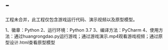 # -
工程未合并，此工程仅包含游戏运行代码、演示视频以及原型模型。

1、徽章：Python
2、运行环境：Python 3.7
3、编译方法：PyCharm
4、使用方法：通过huangrongdao.py运行游戏；通过游戏演示.mp4观看游戏视频；通过原型设计.html查看原型模型

